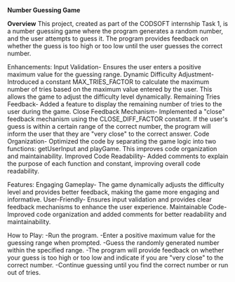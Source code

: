 **Number Guessing Game**

**Overview**
This project, created as part of the CODSOFT internship Task 1, is a number guessing game where the program generates a random number, and the user attempts to guess it. The program provides feedback on whether the guess is too high or too low until the user guesses the correct number.

Enhancements:
Input Validation-
Ensures the user enters a positive maximum value for the guessing range.
Dynamic Difficulty Adjustment-
Introduced a constant MAX_TRIES_FACTOR to calculate the maximum number of tries based on the maximum value entered by the user. This allows the game to adjust the difficulty level dynamically.
Remaining Tries Feedback-
Added a feature to display the remaining number of tries to the user during the game.
Close Feedback Mechanism-
Implemented a "close" feedback mechanism using the CLOSE_DIFF_FACTOR constant. If the user's guess is within a certain range of the correct number, the program will inform the user that they are "very close" to the correct answer.
Code Organization-
Optimized the code by separating the game logic into two functions: getUserInput and playGame. This improves code organization and maintainability.
Improved Code Readability-
Added comments to explain the purpose of each function and constant, improving overall code readability.

Features:
Engaging Gameplay-
The game dynamically adjusts the difficulty level and provides better feedback, making the game more engaging and informative.
User-Friendly-
Ensures input validation and provides clear feedback mechanisms to enhance the user experience.
Maintainable Code-
Improved code organization and added comments for better readability and maintainability.

How to Play:
-Run the program.
-Enter a positive maximum value for the guessing range when prompted.
-Guess the randomly generated number within the specified range.
-The program will provide feedback on whether your guess is too high or too low and indicate if you are "very close" to the correct number.
-Continue guessing until you find the correct number or run out of tries.
